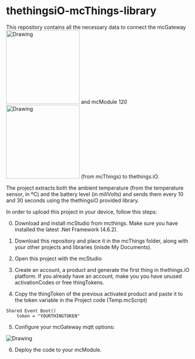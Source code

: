 # thethingsiO-mcThings-library

This repository contains all the necessary data to connect the mcGateway <img src="https://static1.squarespace.com/static/5644f11fe4b0d6ca7d80d351/56464858e4b0a4a3eeee164f/571fa990f8baf3aa08ceba95/1461692818210/mc-gateway.jpg" alt="Drawing" width="200"/>  and mcModule 120  <img src="https://static1.squarespace.com/static/5644f11fe4b0d6ca7d80d351/56464858e4b0a4a3eeee164f/5772e7cdebbd1ab65ac0481d/1486135599593/mc-mod120.jpg" alt="Drawing" width="200"/> (from mcThings) to 
thethings.iO.

The project extracts both the ambient temperature (from the temperature sensor, in ºC) and the battery level (in miliVolts) and sends them every 10 and 30 seconds using the thethingsiO provided library.

In order to upload this project in your device, follow this steps:

0. Download and install mcStudio from mcthings. Make sure you have installed the latest .Net Framework (4.6.2).

1. Download this repository and place it in the mcThings folder, along with your other projects and libraries (inisde My Documents).

2. Open this project with the mcStudio

3. Create an account, a product and generate the first thing in thethings.iO platform. If you already have an account, make you you have unused activationCodes or free thingTokens.

4. Copy the thingToken of the previous activated product and paste it to the token variable in the Project code (Temp.mcScript)

```
Shared Event Boot()
    token = "YOURTHINGTOKEN"
```

5. Configure your mcGateway mqtt options:

<img src="http://blog.thethings.io/wp-content/uploads/2017/02/thethings-gateway-config-1.png" alt="Drawing"/>

6. Deploy the code to your mcModule.

